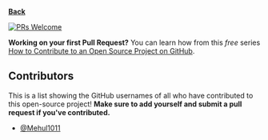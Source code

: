 **[Back](/README.md/)**

[![PRs Welcome](https://img.shields.io/badge/PRs-welcome-brightgreen.svg?style=flat-square)](https://github.com/zero-to-mastery/resources/issues)

**Working on your first Pull Request?** You can learn how from this _free_ series [How to Contribute to an Open Source Project on GitHub](https://egghead.io/series/how-to-contribute-to-an-open-source-project-on-github).

## Contributors

This is a list showing the GitHub usernames of all who have contributed to this open-source project! **Make sure to add yourself and submit a pull request if you've contributed.**

- [@Mehul1011](https://github.com/mehul1011)

